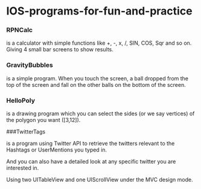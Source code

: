 # IOS-programs-for-fun-and-practice

### RPNCalc

<RPNCalc> is a calculator with simple functions like +, -, x, /, SIN, COS, Sqr and so on. Giving 4 small bar screens to show results.

### GravityBubbles

<GravityBubbles> is a simple program. When you touch the screen, a ball dropped from the top of the screen and fall on the other balls on the bottom of the screen.

### HelloPoly

<PolygonDrawerAndSelector> is a drawing program which you can select the sides (or we say vertices) of the polygon you want ([3,12]).

###TwitterTags

<Twitter-HashTag> is a program using Twitter API to retrieve the twitters relevant to the Hashtags or UserMentions you typed in. 

And you can also have a detailed look at any specific twitter you are interested in.

Using two UITableView and one UIScrollView under the MVC design mode.